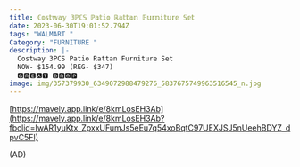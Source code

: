```yaml
---
title: ℂ𝕠𝕤𝕥𝕨𝕒𝕪 𝟛ℙℂ𝕊 ℙ𝕒𝕥𝕚𝕠 ℝ𝕒𝕥𝕥𝕒𝕟 𝔽𝕦𝕣𝕟𝕚𝕥𝕦𝕣𝕖 𝕊𝕖𝕥
date: 2023-06-30T19:01:52.794Z
tags: "WALMART "
Category: "FURNITURE "
description: |-
  Costway 3PCS Patio Rattan Furniture Set  
  NOW- $154.99 (REG- $347) 
  🅶🆁🅴🅰🆃 🅳🆁🅾🅿
image: img/357379930_6349072988479276_5837675749963516545_n.jpg
---
```

<!--StartFragment-->

[https://mavely.app.link/e/8kmLosEH3Ab](https://mavely.app.link/e/8kmLosEH3Ab?fbclid=IwAR1yuKtx_ZpxxUFumJs5eEu7q54xoBqtC97UEXJSJ5nUeehBDYZ_dpvC5FI)

<!--EndFragment--> (AD)